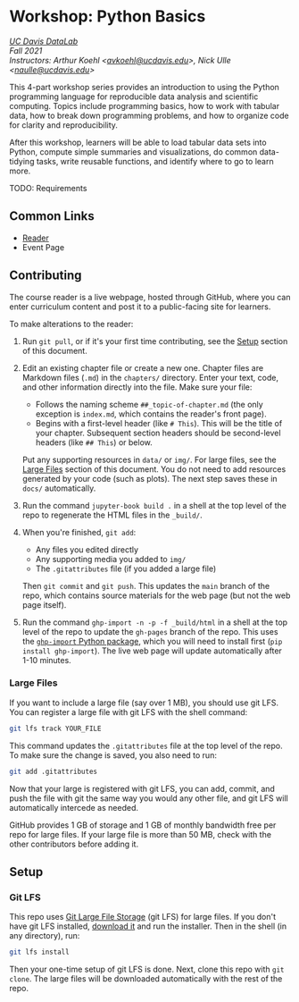 # Workshop: Python Basics

_[UC Davis DataLab](https://datalab.ucdavis.edu/)_  
_Fall 2021_  
_Instructors: Arthur Koehl <<avkoehl@ucdavis.edu>>,
  Nick Ulle <<naulle@ucdavis.edu>>_  

This 4-part workshop series provides an introduction to using the Python
programming language for reproducible data analysis and scientific computing.
Topics include programming basics, how to work with tabular data, how to break
down programming problems, and how to organize code for clarity and
reproducibility.

After this workshop, learners will be able to load tabular data sets into
Python, compute simple summaries and visualizations, do common data-tidying
tasks, write reusable functions, and identify where to go to learn more.

TODO: Requirements
<!--
No prior programming experience is necessary. All learners will need access to
an internet-connected computer and the latest version of Zoom, R, and RStudio.
-->

## Common Links

* [Reader](https://ucdavisdatalab.github.io/workshop_python_basics/)
* Event Page


## Contributing

The course reader is a live webpage, hosted through GitHub, where you can enter
curriculum content and post it to a public-facing site for learners.

To make alterations to the reader:

1.  Run `git pull`, or if it's your first time contributing, see the
    [Setup](#setup) section of this document.

2.  Edit an existing chapter file or create a new one. Chapter files are
    Markdown files (`.md`) in the `chapters/` directory. Enter your text, code,
    and other information directly into the file. Make sure your file:

    - Follows the naming scheme `##_topic-of-chapter.md` (the only exception is
      `index.md`, which contains the reader's front page).
    - Begins with a first-level header (like `# This`). This will be the title
      of your chapter. Subsequent section headers should be second-level
      headers (like `## This`) or below.

    Put any supporting resources in `data/` or `img/`. For large files, see the
    [Large Files](#large-files) section of this document. You do not need to
    add resources generated by your code (such as plots). The next step saves
    these in `docs/` automatically.

3.  Run the command `jupyter-book build .` in a shell at the top level of the
    repo to regenerate the HTML files in the `_build/`.

4.  When you're finished, `git add`:
    - Any files you edited directly
    - Any supporting media you added to `img/`
    - The `.gitattributes` file (if you added a large file)

    Then `git commit` and `git push`. This updates the `main` branch of the
    repo, which contains source materials for the web page (but not the web
    page itself).

5.  Run the command `ghp-import -n -p -f _build/html` in a shell at the top
    level of the repo to update the `gh-pages` branch of the repo. This uses
    the [`ghp-import` Python package][ghp-import], which you will need to
    install first (`pip install ghp-import`). The live web page will update
    automatically after 1-10 minutes.

[ghp-import]: https://github.com/c-w/ghp-import

### Large Files

If you want to include a large file (say over 1 MB), you should use git LFS.
You can register a large file with git LFS with the shell command:

```sh
git lfs track YOUR_FILE
```

This command updates the `.gitattributes` file at the top level of the repo. To
make sure the change is saved, you also need to run:

```sh
git add .gitattributes
```

Now that your large is registered with git LFS, you can add, commit, and push
the file with git the same way you would any other file, and git LFS will
automatically intercede as needed.

GitHub provides 1 GB of storage and 1 GB of monthly bandwidth free per repo for
large files. If your large file is more than 50 MB, check with the other
contributors before adding it.


## Setup


### Git LFS

This repo uses [Git Large File Storage][git-lfs] (git LFS) for large files. If
you don't have git LFS installed, [download it][git-lfs] and run the installer.
Then in the shell (in any directory), run:

```sh
git lfs install
```

Then your one-time setup of git LFS is done. Next, clone this repo with `git
clone`. The large files will be downloaded automatically with the rest of the
repo.

[git-lfs]: https://git-lfs.github.com/
